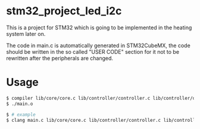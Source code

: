 # stm32_project_led_i2c
This is a project for STM32 which is going to be implemented in the heating system later on.

The code in main.c is automatically generated in STM32CubeMX, the code should be written in the so called "USER CODE" section for it not to be rewritten after the peripherals are changed.

# Usage
```bash
$ compiler lib/core/core.c lib/controller/controller.c lib/controller/display.c lib/logger/logger.c lib/logger/stdlogger.c lib/stm32/display/display.c -o main.o
$ ./main.o

$ # example
$ clang main.c lib/core/core.c lib/controller/controller.c lib/controller/display.c lib/logger/logger.c lib/logger/stdlogger.c lib/stm32/display/display.c -o main.o && ./main.o
```
